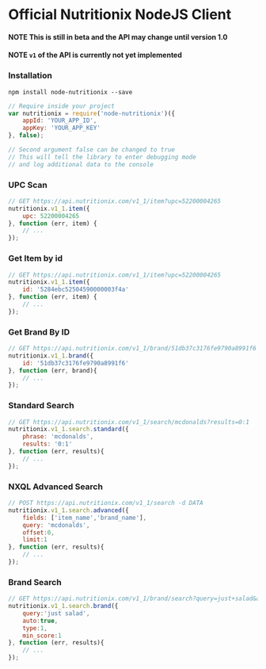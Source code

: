 Official Nutritionix NodeJS Client
==================================

#### NOTE This is still in beta and the API may change until version 1.0
#### NOTE `v1` of the API is currently not yet implemented

### Installation

```shell
npm install node-nutritionix --save
```


```js
// Require inside your project
var nutritionix = require('node-nutritionix')({
    appId: 'YOUR_APP_ID',
    appKey: 'YOUR_APP_KEY'
}, false);

// Second argument false can be changed to true
// This will tell the library to enter debugging mode
// and log additional data to the console
```

### UPC Scan

```js
// GET https://api.nutritionix.com/v1_1/item?upc=52200004265
nutritionix.v1_1.item({
    upc: 52200004265
}, function (err, item) {
    // ...
});
```

### Get Item by id

```js
// GET https://api.nutritionix.com/v1_1/item?upc=52200004265
nutritionix.v1_1.item({
    id: '5284ebc52504590000003f4a'
}, function (err, item) {
    // ...
});
```

### Get Brand By ID

```js
// GET https://api.nutritionix.com/v1_1/brand/51db37c3176fe9790a8991f6
nutritionix.v1_1.brand({
    id: '51db37c3176fe9790a8991f6'
}, function (err, brand){
    // ...
});
```


### Standard Search

```js
// GET https://api.nutritionix.com/v1_1/search/mcdonalds?results=0:1
nutritionix.v1_1.search.standard({
    phrase: 'mcdonalds',
    results: '0:1'
}, function (err, results){
    // ...
});
```

### NXQL Advanced Search

```js
// POST https://api.nutritionix.com/v1_1/search -d DATA
nutritionix.v1_1.search.advanced({
    fields: ['item_name','brand_name'],
    query: 'mcdonalds',
    offset:0,
    limit:1
}, function (err, results){
    // ...
});
```

### Brand Search

```js
// GET https://api.nutritionix.com/v1_1/brand/search?query=just+salad&auto=true&type=1&min_score=1&appId=c7a8b9cd&appKey=8e54cb1c548d4470701cfdddc8883a57
nutritionix.v1_1.search.brand({
    query:'just salad',
    auto:true,
    type:1,
    min_score:1
}, function (err, results){
    // ...
});
```